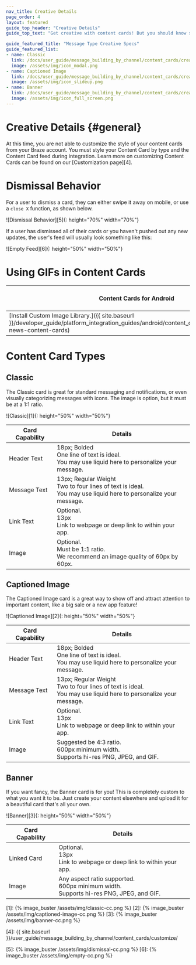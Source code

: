 ```yaml
---
nav_title: Creative Details
page_order: 4
layout: featured
guide_top_header: "Creative Details"
guide_top_text: "Get creative with content cards! But you should know some of the guidelines, first! After all, you have to know that rules to break them! Check out the individual message type's Creative Specs or the global Creative Details below."

guide_featured_title: "Message Type Creative Specs"
guide_featured_list:
- name: Classic
  link: /docs/user_guide/message_building_by_channel/content_cards/creative_details/#classic
  image: /assets/img/icon_modal.png
- name: Captioned Image
  link: /docs/user_guide/message_building_by_channel/content_cards/creative_details/#captioned_image
  image: /assets/img/icon_slideup.png
- name: Banner
  link: /docs/user_guide/message_building_by_channel/content_cards/creative_details/#banner
  image: /assets/img/icon_full_screen.png
---
```


# Creative Details {#general}

At this time, you are not able to customize the style of your content cards from your Braze account. You must style your Content Card by type and the Content Card feed during integration. Learn more on customizing Content Cards can be found on our [Customization page][4].

# Dismissal Behavior

For a user to dismiss a card, they can either swipe it away on mobile, or use a `close X` function, as shown below.

![Dismissal Behavior][5]{: height="70%" width="70%"}

If a user has dismissed all of their cards or you haven't pushed out any new updates, the user's feed will usually look something like this:

![Empty Feed][6]{: height="50%" width="50%"}

# Using GIFs in Content Cards

| Content Cards for Android | Content Cards for iOS | Content Cards for Web |
| --- | --- |---|
| [Install Custom Image Library.]({{ site.baseurl }}/developer_guide/platform_integration_guides/android/content_cards/customization/#gifs-news-content-cards) | Included in integration. | Included in Integration. |

# Content Card Types

## Classic

The Classic card is great for standard messaging and notifications, or even visually categorizing messages with icons. The image is option, but it must be at a 1:1 ratio.  

![Classic][1]{: height="50%" width="50%"}

| Card Capability | Details |
| --- | ---|
| Header Text | 18px; Bolded <br> One line of text is ideal. <br> You may use liquid here to personalize your message. |
| Message Text | 13px; Regular Weight <br> Two to four lines of text is ideal. <br> You may use liquid here to personalize your message. |
| Link Text | Optional. <br> 13px <br> Link to webpage or deep link to within  your app. |
| Image | Optional. <br> Must be 1:1 ratio. <br> We recommend an image quality of 60px by 60px. |


## Captioned Image

The Captioned Image card is a great way to show off and attract attention to important content, like a big sale or a new app feature!

![Captioned Image][2]{: height="50%" width="50%"}

| Card Capability | Details |
| --- | ---|
| Header Text | 18px; Bolded <br> One line of text is ideal. <br> You may use liquid here to personalize your message. |
| Message Text | 13px; Regular Weight <br> Two to four lines of text is ideal. <br> You may use liquid here to personalize your message. |
| Link Text | Optional. <br> 13px <br> Link to webpage or deep link to within  your app. |
| Image | Suggested be 4:3 ratio. <br> 600px minimum width.  <br> Supports hi-res PNG, JPEG, and GIF. |

## Banner

If you want fancy, the Banner card is for you! This is completely custom to what you want it to be. Just create your content elsewhere and upload it for a beautiful card that's all your own.

![Banner][3]{: height="50%" width="50%"}

| Card Capability | Details |
| --- | ---|
| Linked Card | Optional. <br> 13px <br> Link to webpage or deep link to within  your app. |
| Image | Any aspect ratio supported. <br> 600px minimum width.  <br> Supports hi-res PNG, JPEG, and GIF. |

[1]: {% image_buster /assets/img/classic-cc.png %}
[2]: {% image_buster /assets/img/captioned-image-cc.png %}
[3]: {% image_buster /assets/img/banner-cc.png %}

[4]: {{ site.baseurl }}/user_guide/message_building_by_channel/content_cards/customize/

[5]: {% image_buster /assets/img/dismissal-cc.png %}
[6]: {% image_buster /assets/img/empty-cc.png %}
